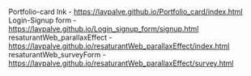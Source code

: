 Portfolio-card lnk - https://lavpalve.github.io/Portfolio_card/index.html </br>
Login-Signup form - https://lavpalve.github.io/Login_signup_form/signup.html </br>
resaturantWeb_parallaxEffect - https://lavpalve.github.io/resaturantWeb_parallaxEffect/index.html </br>
resaturantWeb_surveyForm - https://lavpalve.github.io/resaturantWeb_parallaxEffect/survey.html </br>
